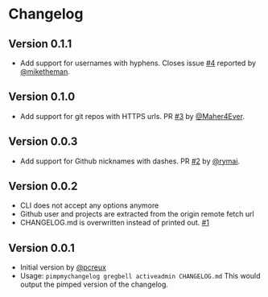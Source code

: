 # Changelog

## Version 0.1.1

* Add support for usernames with hyphens. Closes issue [#4][] reported by
[@miketheman][].

## Version 0.1.0

* Add support for git repos with HTTPS urls. PR [#3][] by
[@Maher4Ever][].

## Version 0.0.3

* Add support for Github nicknames with dashes. PR [#2][] by [@rymai][].

## Version 0.0.2

* CLI does not accept any options anymore
* Github user and projects are extracted from the origin remote fetch
  url
* CHANGELOG.md is overwritten instead of printed out. [#1][]


## Version 0.0.1

* Initial version by [@pcreux][]
* Usage: `pimpmychangelog gregbell activeadmin CHANGELOG.md`
This would output the pimped version of the changelog.
<!--- The following link definition list is generated by PimpMyChangelog --->
[#1]: https://github.com/com/pcreux/issues/1
[#2]: https://github.com/com/pcreux/issues/2
[#3]: https://github.com/com/pcreux/issues/3
[#4]: https://github.com/com/pcreux/issues/4
[@Maher4Ever]: https://github.com/Maher4Ever
[@miketheman]: https://github.com/miketheman
[@pcreux]: https://github.com/pcreux
[@rymai]: https://github.com/rymai